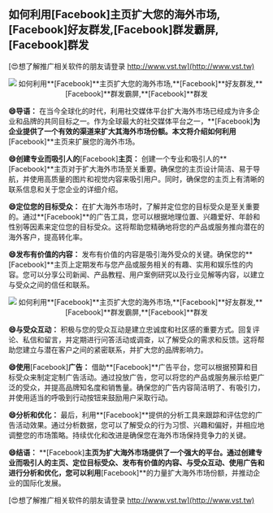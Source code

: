 ## **如何利用**[Facebook]**主页扩大您的海外市场,**[Facebook]**好友群发,**[Facebook]**群发霸屏,**[Facebook]**群发**

[😍想了解推广相关软件的朋友请登录 http://www.vst.tw](http://www.vst.tw)

 <center><img src="https://vst.tw/MP4/tuiguang/png/2.png" alt="如何利用**[Facebook]**主页扩大您的海外市场,**[Facebook]**好友群发,**[Facebook]**群发霸屏,**[Facebook]**群发"></center>

**😄导语：**
在当今全球化的时代，利用社交媒体平台扩大海外市场已经成为许多企业和品牌的共同目标之一。作为全球最大的社交媒体平台之一，**[Facebook]**为企业提供了一个有效的渠道来扩大其海外市场份额。本文将介绍如何利用**[Facebook]**主页来扩展您的海外市场。

**😄创建专业而吸引人的**[Facebook]**主页：**
创建一个专业和吸引人的**[Facebook]**主页对于扩大海外市场至关重要。确保您的主页设计简洁、易于导航，并使用高质量的图片和视觉内容来吸引用户。同时，确保您的主页上有清晰的联系信息和关于您企业的详细介绍。

**😄定位您的目标受众：**
在扩大海外市场时，了解并定位您的目标受众是至关重要的。通过**[Facebook]**的广告工具，您可以根据地理位置、兴趣爱好、年龄和性别等因素来定位您的目标受众。这将帮助您精确地将您的产品或服务推向潜在的海外客户，提高转化率。

**😄发布有价值的内容：**
发布有价值的内容是吸引海外受众的关键。确保您的**[Facebook]**主页上定期发布与您产品或服务相关的有趣、实用和娱乐性的内容。您可以分享公司新闻、产品教程、用户案例研究以及行业见解等内容，以建立与受众之间的信任和联系。

 <center><img src="https://vst.tw/MP4/tuiguang/png/0.png" alt="如何利用**[Facebook]**主页扩大您的海外市场,**[Facebook]**好友群发,**[Facebook]**群发霸屏,**[Facebook]**群发"></center>

**😄与受众互动：**
积极与您的受众互动是建立忠诚度和社区感的重要方式。回复评论、私信和留言，并定期进行问答活动或调查，以了解受众的需求和反馈。这将帮助您建立与潜在客户之间的紧密联系，并扩大您的品牌影响力。

**😄使用**[Facebook]**广告：**
借助**[Facebook]**广告平台，您可以根据预算和目标受众来制定定制广告活动。通过投放广告，您可以将您的产品或服务展示给更广泛的受众，并提高品牌知名度和销售量。确保您的广告内容简洁明了、有吸引力，并使用适当的呼吸到行动按钮来鼓励用户采取行动。

**😄分析和优化：**
最后，利用**[Facebook]**提供的分析工具来跟踪和评估您的广告活动效果。通过分析数据，您可以了解受众的行为习惯、兴趣和偏好，并相应地调整您的市场策略。持续优化和改进是确保您在海外市场保持竞争力的关键。

**😄结语：**
**[Facebook]**主页为扩大海外市场提供了一个强大的平台。通过创建专业而吸引人的主页、定位目标受众、发布有价值的内容、与受众互动、使用广告和进行分析和优化，您可以利用**[Facebook]**的力量扩大海外市场份额，并推动企业的国际化发展。

[😍想了解推广相关软件的朋友请登录 http://www.vst.tw](http://www.vst.tw)



